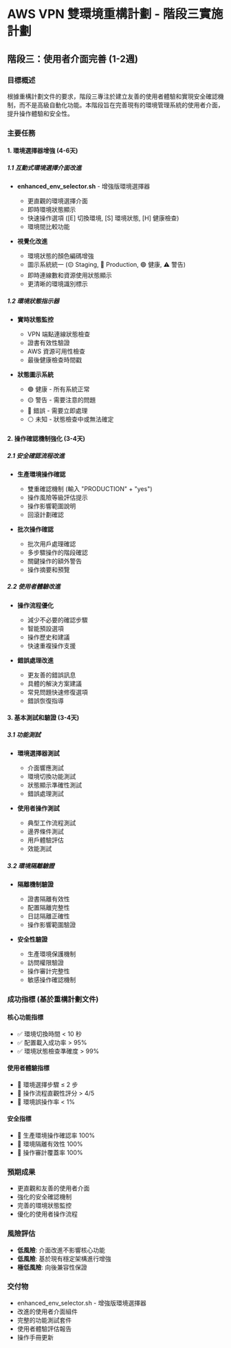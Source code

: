 # AWS VPN 雙環境重構計劃 - 階段三實施計劃

## 階段三：使用者介面完善 (1-2週)

### 目標概述
根據重構計劃文件的要求，階段三專注於建立友善的使用者體驗和實現安全確認機制，而不是高級自動化功能。本階段旨在完善現有的環境管理系統的使用者介面，提升操作體驗和安全性。

### 主要任務

#### 1. 環境選擇器增強 (4-6天)

##### 1.1 互動式環境選擇介面改進
- **enhanced_env_selector.sh** - 增強版環境選擇器
  - 更直觀的環境選擇介面
  - 即時環境狀態顯示
  - 快速操作選項 ([E] 切換環境, [S] 環境狀態, [H] 健康檢查)
  - 環境間比較功能

- **視覺化改進**
  - 環境狀態的顏色編碼增強
  - 圖示系統統一 (🟡 Staging, 🔴 Production, 🟢 健康, ⚠️ 警告)
  - 即時連線數和資源使用狀態顯示
  - 更清晰的環境識別標示

##### 1.2 環境狀態指示器
- **實時狀態監控**
  - VPN 端點連線狀態檢查
  - 證書有效性驗證
  - AWS 資源可用性檢查
  - 最後健康檢查時間戳

- **狀態圖示系統**
  - 🟢 健康 - 所有系統正常
  - 🟡 警告 - 需要注意的問題
  - 🔴 錯誤 - 需要立即處理
  - ⚪ 未知 - 狀態檢查中或無法確定

#### 2. 操作確認機制強化 (3-4天)

##### 2.1 安全確認流程改進
- **生產環境操作確認**
  - 雙重確認機制 (輸入 "PRODUCTION" + "yes")
  - 操作風險等級評估提示
  - 操作影響範圍說明
  - 回滾計劃確認

- **批次操作確認**
  - 批次用戶處理確認
  - 多步驟操作的階段確認
  - 關鍵操作的額外警告
  - 操作摘要和預覽

##### 2.2 使用者體驗改進
- **操作流程優化**
  - 減少不必要的確認步驟
  - 智能預設選項
  - 操作歷史和建議
  - 快速重複操作支援

- **錯誤處理改進**
  - 更友善的錯誤訊息
  - 具體的解決方案建議
  - 常見問題快速修復選項
  - 錯誤恢復指導

#### 3. 基本測試和驗證 (3-4天)

##### 3.1 功能測試
- **環境選擇器測試**
  - 介面響應測試
  - 環境切換功能測試
  - 狀態顯示準確性測試
  - 錯誤處理測試

- **使用者操作測試**
  - 典型工作流程測試
  - 邊界條件測試
  - 用戶體驗評估
  - 效能測試

##### 3.2 環境隔離驗證
- **隔離機制驗證**
  - 證書隔離有效性
  - 配置隔離完整性
  - 日誌隔離正確性
  - 操作影響範圍驗證

- **安全性驗證**
  - 生產環境保護機制
  - 訪問權限驗證
  - 操作審計完整性
  - 敏感操作確認機制

### 成功指標 (基於重構計劃文件)

#### 核心功能指標
- ✅ 環境切換時間 < 10 秒
- ✅ 配置載入成功率 > 95%
- ✅ 環境狀態檢查準確度 > 99%

#### 使用者體驗指標
- 🎯 環境選擇步驟 ≤ 2 步
- 🎯 操作流程直觀性評分 > 4/5
- 🎯 環境誤操作率 < 1%

#### 安全指標
- 🎯 生產環境操作確認率 100%
- 🎯 環境隔離有效性 100%
- 🎯 操作審計覆蓋率 100%

### 預期成果
- 更直觀和友善的使用者介面
- 強化的安全確認機制
- 完善的環境狀態監控
- 優化的使用者操作流程

### 風險評估
- **低風險**: 介面改進不影響核心功能
- **低風險**: 基於現有穩定架構進行增強
- **極低風險**: 向後兼容性保證

### 交付物
- enhanced_env_selector.sh - 增強版環境選擇器
- 改進的使用者介面組件
- 完整的功能測試套件
- 使用者體驗評估報告
- 操作手冊更新

